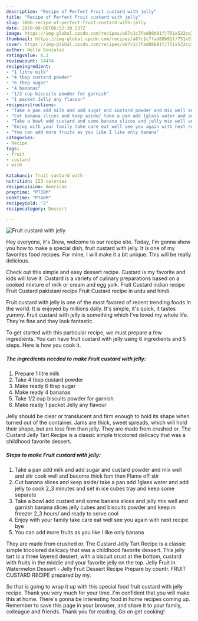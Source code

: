 ```yaml
---
description: "Recipe of Perfect Fruit custard with jelly"
title: "Recipe of Perfect Fruit custard with jelly"
slug: 3866-recipe-of-perfect-fruit-custard-with-jelly
date: 2020-09-06T06:52:30.537Z
image: https://img-global.cpcdn.com/recipes/a87c1c7fad88b91f/751x532cq70/fruit-custard-with-jelly-recipe-main-photo.jpg
thumbnail: https://img-global.cpcdn.com/recipes/a87c1c7fad88b91f/751x532cq70/fruit-custard-with-jelly-recipe-main-photo.jpg
cover: https://img-global.cpcdn.com/recipes/a87c1c7fad88b91f/751x532cq70/fruit-custard-with-jelly-recipe-main-photo.jpg
author: Nelle Gonzalez
ratingvalue: 4.3
reviewcount: 14474
recipeingredient:
- "1 litre milk"
- "4 tbsp custard powder"
- "6 tbsp sugar"
- "4 bananas"
- "1/2 cup biscuits powder for garnish"
- "1 packet Jelly any flavour"
recipeinstructions:
- "Take a pan add milk and add sugar and custard powder and mix well and stir cook well and become thick fom then Flame off stir"
- "Cut banana slices and keep aside/ take a pan add 1glass water and add jelly to cook 2_3 minutes and set in ice cubes tray and keep some separate"
- "Take a bowl add custard and some banana slices and jelly mix well and garnish banana slices jelly cubes and biscuits powder and keep in freezer 2_3 hours/ and ready to serve cool"
- "Enjoy with your family take care eat well see you again with next recipe bye"
- "You can add more fruits as you like I like only banana"
categories:
- Recipe
tags:
- fruit
- custard
- with

katakunci: fruit custard with 
nutrition: 223 calories
recipecuisine: American
preptime: "PT38M"
cooktime: "PT46M"
recipeyield: "2"
recipecategory: Dessert

---
```



![Fruit custard with jelly](https://img-global.cpcdn.com/recipes/a87c1c7fad88b91f/751x532cq70/fruit-custard-with-jelly-recipe-main-photo.jpg)

Hey everyone, it's Drew, welcome to our recipe site. Today, I'm gonna show you how to make a special dish, fruit custard with jelly. It is one of my favorites food recipes. For mine, I will make it a bit unique. This will be really delicious.

Check out this simple and easy dessert recipe. Custard is my favorite and kids will love it. Custard is a variety of culinary preparations based on a cooked mixture of milk or cream and egg yolk. Fruit Custard indian recipe Fruit Custard pakistani recipe Fruit Custard recipe in urdu and hindi.

Fruit custard with jelly is one of the most favored of recent trending foods in the world. It is enjoyed by millions daily. It's simple, it's quick, it tastes yummy. Fruit custard with jelly is something which I've loved my whole life. They're fine and they look fantastic.


To get started with this particular recipe, we must prepare a few ingredients. You can have fruit custard with jelly using 6 ingredients and 5 steps. Here is how you cook it.

<!--inarticleads1-->

##### The ingredients needed to make Fruit custard with jelly:

1. Prepare 1 litre milk
1. Take 4 tbsp custard powder
1. Make ready 6 tbsp sugar
1. Make ready 4 bananas
1. Take 1/2 cup biscuits powder for garnish
1. Make ready 1 packet Jelly any flavour


Jelly should be clear or translucent and firm enough to hold its shape when turned out of the container. Jams are thick, sweet spreads, which will hold their shape, but are less firm than jelly. They are made from crushed or. The Custard Jelly Tart Recipe is a classic simple tricolored delicacy that was a childhood favorite dessert. 

<!--inarticleads2-->

##### Steps to make Fruit custard with jelly:

1. Take a pan add milk and add sugar and custard powder and mix well and stir cook well and become thick fom then Flame off stir
1. Cut banana slices and keep aside/ take a pan add 1glass water and add jelly to cook 2_3 minutes and set in ice cubes tray and keep some separate
1. Take a bowl add custard and some banana slices and jelly mix well and garnish banana slices jelly cubes and biscuits powder and keep in freezer 2_3 hours/ and ready to serve cool
1. Enjoy with your family take care eat well see you again with next recipe bye
1. You can add more fruits as you like I like only banana


They are made from crushed or. The Custard Jelly Tart Recipe is a classic simple tricolored delicacy that was a childhood favorite dessert. This jelly tart is a three layered dessert, with a biscuit crust at the bottom, custard with fruits in the middle and your favorite jelly on the top. Jelly Fruit in Watermelon Dessert - Jelly Fruit Dessert Recipe Prepare by countr. FRUIT CUSTARD RECIPE prepared by my. 

So that is going to wrap it up with this special food fruit custard with jelly recipe. Thank you very much for your time. I'm confident that you will make this at home. There's gonna be interesting food in home recipes coming up. Remember to save this page in your browser, and share it to your family, colleague and friends. Thank you for reading. Go on get cooking!
